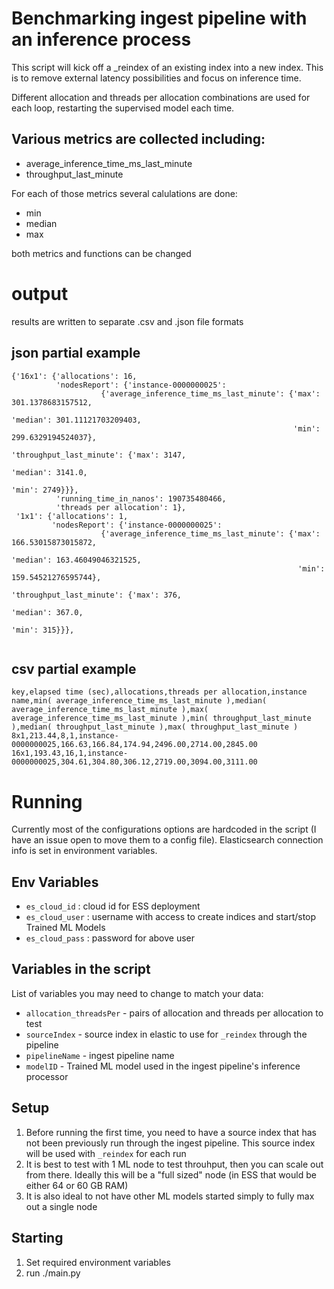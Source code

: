 # Benchmarking ingest pipeline with an inference process 
This script will kick off a _reindex of an existing index into a new index. This is to remove external latency possibilities and focus on inference time. 

Different allocation and threads per allocation combinations are used for each loop, restarting the supervised model each time. 

## Various metrics are collected including:
- average_inference_time_ms_last_minute
- throughput_last_minute

For each of those metrics several calulations are done:
- min
- median
- max

both metrics and functions can be changed

# output
results are written to separate .csv and .json file formats

## json partial example
```
{'16x1': {'allocations': 16,
          'nodesReport': {'instance-0000000025': 
                    {'average_inference_time_ms_last_minute': {'max': 301.1378683157512,
                                                               'median': 301.11121703209403,
                                                               'min': 299.6329194524037},
                                                  'throughput_last_minute': {'max': 3147,
                                                                             'median': 3141.0,
                                                                             'min': 2749}}},
          'running_time_in_nanos': 190735480466,
          'threads per allocation': 1},
 '1x1': {'allocations': 1,
         'nodesReport': {'instance-0000000025': 
                    {'average_inference_time_ms_last_minute': {'max': 166.53015873015872,
                                                               'median': 163.46049046321525,
                                                                'min': 159.54521276595744},
                                                 'throughput_last_minute': {'max': 376,
                                                                            'median': 367.0,
                                                                            'min': 315}}},
                                                                            
```

## csv partial example
```
key,elapsed time (sec),allocations,threads per allocation,instance name,min( average_inference_time_ms_last_minute ),median( average_inference_time_ms_last_minute ),max( average_inference_time_ms_last_minute ),min( throughput_last_minute ),median( throughput_last_minute ),max( throughput_last_minute )
8x1,213.44,8,1,instance-0000000025,166.63,166.84,174.94,2496.00,2714.00,2845.00
16x1,193.43,16,1,instance-0000000025,304.61,304.80,306.12,2719.00,3094.00,3111.00
```

# Running
Currently most of the configurations options are hardcoded in the script (I have an issue open to move them to a config file). 
Elasticsearch connection info is set in environment variables. 

## Env Variables
- `es_cloud_id` : cloud id for ESS deployment
- `es_cloud_user` : username with access to create indices and start/stop Trained ML Models
- `es_cloud_pass` : password for above user

## Variables in the script
List of variables you may need to change to match your data:
- `allocation_threadsPer` - pairs of allocation and threads per allocation to test
- `sourceIndex` - source index in elastic to use for `_reindex` through the pipeline
- `pipelineName` - ingest pipeline name
- `modelID` - Trained ML model used in the ingest pipeline's inference processor

## Setup
1. Before running the first time, you need to have a source index that has not been previously run through the ingest pipeline. This source index will be used with `_reindex` for each run
2. It is best to test with 1 ML node to test throuhput, then you can scale out from there. Ideally this will be a "full sized" node (in ESS that would be either 64 or 60 GB RAM)
3. It is also ideal to not have other ML models started simply to fully max out a single node


## Starting
1. Set required environment variables
2. run ./main.py